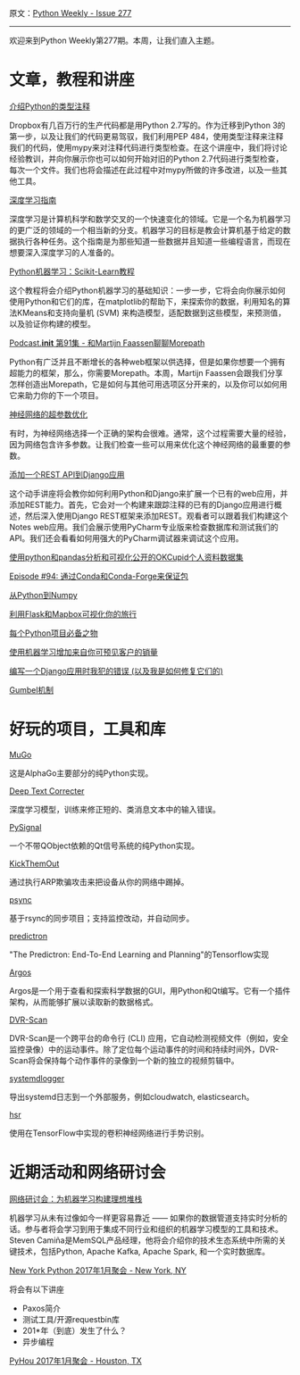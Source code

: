 原文：[Python Weekly - Issue 277](http://eepurl.com/cxbt0z)

---

欢迎来到Python Weekly第277期。本周，让我们直入主题。

  
# 文章，教程和讲座
  
[介绍Python的类型注释](https://www.youtube.com/watch?v=ZP_QV4ccFHQ)  

Dropbox有几百万行的生产代码都是用Python 2.7写的。作为迁移到Python 3的第一步，以及让我们的代码更易驾驭，我们利用PEP 484，使用类型注释来注释我们的代码，使用mypy来对注释代码进行类型检查。在这个讲座中，我们将讨论经验教训，并向你展示你也可以如何开始对旧的Python 2.7代码进行类型检查，每次一个文件。我们也将会描述在此过程中对mypy所做的许多改进，以及一些其他工具。
  
[深度学习指南](http://yerevann.com/a-guide-to-deep-learning/)  

深度学习是计算机科学和数学交叉的一个快速变化的领域。它是一个名为机器学习的更广泛的领域的一个相当新的分支。机器学习的目标是教会计算机基于给定的数据执行各种任务。这个指南是为那些知道一些数据并且知道一些编程语言，而现在想要深入深度学习的人准备的。
  
[Python机器学习：Scikit-Learn教程](https://www.datacamp.com/community/tutorials/machine-learning-python)  

这个教程将会介绍Python机器学习的基础知识：一步一步，它将会向你展示如何使用Python和它们的库，在matplotlib的帮助下，来探索你的数据，利用知名的算法KMeans和支持向量机 (SVM) 来构造模型，适配数据到这些模型，来预测值，以及验证你构建的模型。
  
[Podcast.__init__ 第91集 - 和Martijn Faassen聊聊Morepath](https://www.podcastinit.com/episode-91-morepath-with-martijn-faassen/)  

Python有广泛并且不断增长的各种web框架以供选择，但是如果你想要一个拥有超能力的框架，那么，你需要Morepath。本周，Martijn Faassen会跟我们分享怎样创造出Morepath，它是如何与其他可用选项区分开来的，以及你可以如何用它来助力你的下一个项目。
  
[神经网络的超参数优化](http://neupy.com/2016/12/17/hyperparameter_optimization_for_neural_networks.html)  

有时，为神经网络选择一个正确的架构会很难。通常，这个过程需要大量的经验，因为网络包含许多参数。让我们检查一些可以用来优化这个神经网络的最重要的参数。
  
[添加一个REST API到Django应用](https://blog.jetbrains.com/pycharm/2017/01/webinar-adding-a-rest-api-to-a-django-application/)  

这个动手讲座将会教你如何利用Python和Django来扩展一个已有的web应用，并添加REST能力。首先，它会对一个构建来跟踪注释的已有的Django应用进行概述，然后深入使用Django REST框架来添加REST。观看者可以跟着我们构建这个Notes web应用。我们会展示使用PyCharm专业版来检查数据库和测试我们的API。我们还会看看如何用强大的PyCharm调试器来调试这个应用。
  
[使用python和pandas分析和可视化公开的OKCupid个人资料数据集](http://nbviewer.jupyter.org/github/lalelale/profiles_analysis/blob/master/profiles.ipynb#Analysis-and-visualization-of-a-public-OKCupid-profile-dataset-using-python-and-pandas)  
  
[Episode #94: 通过Conda和Conda-Forge来保证包](https://talkpython.fm/episodes/show/94/guarenteed-packages-via-conda-and-conda-forge)  
  
[从Python到Numpy](http://www.labri.fr/perso/nrougier/from-python-to-numpy/)  
  
[利用Flask和Mapbox可视化你的旅行](http://kazuar.github.io/visualize-trip-with-flask-and-mapbox/)  
  
[每个Python项目必备之物](https://vladcalin.github.io/what-every-python-project-should-have.html)  
  
[使用机器学习增加来自你可预见客户的销量](https://jackstouffer.com/blog/target-predictable-customers.html)  
  
[编写一个Django应用时我犯的错误 (以及我是如何修复它们的)](https://hackernoon.com/mistakes-i-made-writing-a-django-app-and-how-i-fixed-them-16de4e632042)  
  
[Gumbel机制](https://cmaddis.github.io/gumbel-machinery)  
  
  
# 好玩的项目，工具和库
  
[MuGo](https://github.com/brilee/MuGo)  

这是AlphaGo主要部分的纯Python实现。
  
[Deep Text Correcter](https://github.com/atpaino/deep-text-correcter)  

深度学习模型，训练来修正短的、类消息文本中的输入错误。
  
[PySignal](https://github.com/dgovil/PySignal)  

一个不带QObject依赖的Qt信号系统的纯Python实现。
  
[KickThemOut](https://github.com/k4m4/kickthemout)  

通过执行ARP欺骗攻击来把设备从你的网络中踢掉。
  
[psync](https://github.com/lazywei/psync)  

基于rsync的同步项目；支持监控改动，并自动同步。
  
[predictron](https://github.com/zhongwen/predictron)  

"The Predictron: End-To-End Learning and Planning"的Tensorflow实现
  
[Argos](https://github.com/titusjan/argos)  

Argos是一个用于查看和探索科学数据的GUI，用Python和Qt编写。它有一个插件架构，从而能够扩展以读取新的数据格式。
  
[DVR-Scan](http://dvr-scan.readthedocs.io/en/latest/)  

DVR-Scan是一个跨平台的命令行 (CLI) 应用，它自动检测视频文件（例如，安全监控录像）中的运动事件。除了定位每个运动事件的时间和持续时间外，DVR-Scan将会保持每个动作事件的录像到一个新的独立的视频剪辑中。
  
[systemdlogger](https://github.com/techjacker/systemdlogger)  

导出systemd日志到一个外部服务，例如cloudwatch, elasticsearch。
  
[hsr](https://github.com/pyk/hsr)  

使用在TensorFlow中实现的卷积神经网络进行手势识别。
  
  
# 近期活动和网络研讨会
  
[网络研讨会：为机器学习构建理想堆栈](http://www.oreilly.com/pub/e/3855)  

机器学习从未有过像如今一样更容易靠近 —— 如果你的数据管道支持实时分析的话。参与者将会学习到用于集成不同行业和组织的机器学习模型的工具和技术。Steven Camiña是MemSQL产品经理，他将会介绍你的技术生态系统中所需的关键技术，包括Python, Apache Kafka, Apache Spark, 和一个实时数据库。
  
[New York Python 2017年1月聚会 - New York, NY](https://www.meetup.com/nycpython/events/235725722/)  

将会有以下讲座

  * Paxos简介
  * 测试工具/开源requestbin库
  * 201*年（到底）发生了什么？
  * 异步编程

  
[PyHou 2017年1月聚会 - Houston, TX](https://www.meetup.com/python-14/events/230111277/)  


